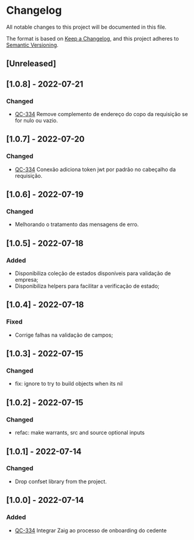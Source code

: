 # Changelog

All notable changes to this project will be documented in this file.

The format is based on [Keep a Changelog](http://keepachangelog.com/en/1.0.0/),
and this project adheres to [Semantic Versioning](http://semver.org/spec/v2.0.0.html).

## [Unreleased]

## [1.0.8] - 2022-07-21

### Changed

- [QC-334](https://qflash.atlassian.net/browse/QC-334) Remove complemento de endereço do copo da requisição se for nulo ou vazio.

## [1.0.7] - 2022-07-20

### Changed

- [QC-334](https://qflash.atlassian.net/browse/QC-334) Conexão adiciona token jwt por padrão no cabeçalho da requisição.

## [1.0.6] - 2022-07-19

### Changed

- Melhorando o tratamento das mensagens de erro.

## [1.0.5] - 2022-07-18

### Added

- Disponibiliza coleção de estados disponíveis para validação de empresa;
- Disponibiliza helpers para facilitar a verificação de estado;

## [1.0.4] - 2022-07-18

### Fixed

- Corrige falhas na validação de campos;

## [1.0.3] - 2022-07-15

### Changed

- fix: ignore to try to build objects when its nil

## [1.0.2] - 2022-07-15

### Changed

- refac: make warrants, src and source optional inputs

## [1.0.1] - 2022-07-14

### Changed

- Drop confset library from the project.

## [1.0.0] - 2022-07-14

### Added

- [QC-334](https://qflash.atlassian.net/browse/QC-334) Integrar Zaig ao processo de onboarding do cedente
